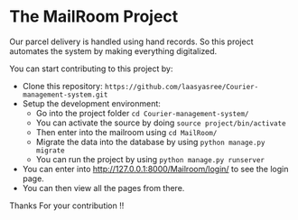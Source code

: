 # The MailRoom Project

Our parcel delivery is handled using hand records. So this project automates the system by making everything digitalized.

You can start contributing to this project by:

- Clone this repository:  ```https://github.com/laasyasree/Courier-management-system.git```
- Setup the development environment:
  - Go into the project folder ```cd Courier-management-system/```
  - You can activate the source by doing ```source project/bin/activate```
  - Then enter into the mailroom using ```cd MailRoom/```
  - Migrate the data into the database by using ```python manage.py migrate```
  - You can run the project by using ```python manage.py runserver```
 - You can enter into http://127.0.0.1:8000/Mailroom/login/ to see the login page.
 - You can then view all the pages from there.
 
 Thanks For your contribution !!

